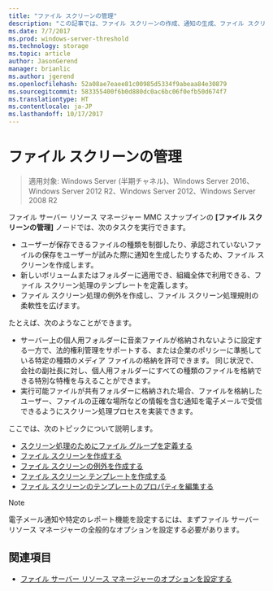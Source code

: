 ```yaml
---
title: "ファイル スクリーンの管理"
description: "この記事では、ファイル スクリーンの作成、通知の生成、ファイル スクリーン処理のテンプレートの定義、およびファイル スクリーンの例外の作成の方法について説明します。"
ms.date: 7/7/2017
ms.prod: windows-server-threshold
ms.technology: storage
ms.topic: article
author: JasonGerend
manager: brianlic
ms.author: jgerend
ms.openlocfilehash: 52a08ae7eaee81c00985d5334f9abeaa84e30879
ms.sourcegitcommit: 583355400f6b0d880dc0ac6bc06f0efb50d674f7
ms.translationtype: HT
ms.contentlocale: ja-JP
ms.lasthandoff: 10/17/2017
---
```

# <a name="file-screening-management"></a>ファイル スクリーンの管理

> 適用対象: Windows Server (半期チャネル)、Windows Server 2016、Windows Server 2012 R2、Windows Server 2012、Windows Server 2008 R2

ファイル サーバー リソース マネージャー MMC スナップインの **[ファイル スクリーンの管理]** ノードでは、次のタスクを実行できます。

-   ユーザーが保存できるファイルの種類を制御したり、承認されていないファイルの保存をユーザーが試みた際に通知を生成したりするため、ファイル スクリーンを作成します。
-   新しいボリュームまたはフォルダーに適用でき、組織全体で利用できる、ファイル スクリーン処理のテンプレートを定義します。
-   ファイル スクリーン処理の例外を作成し、ファイル スクリーン処理規則の柔軟性を広げます。

たとえば、次のようなことができます。

-   サーバー上の個人用フォルダーに音楽ファイルが格納されないように設定する一方で、法的権利管理をサポートする、または企業のポリシーに準拠している特定の種類のメディア ファイルの格納を許可できます。 同じ状況で、会社の副社長に対し、個人用フォルダーにすべての種類のファイルを格納できる特別な特権を与えることができます。
-   実行可能ファイルが共有フォルダーに格納された場合、ファイルを格納したユーザー、ファイルの正確な場所などの情報を含む通知を電子メールで受信できるようにスクリーン処理プロセスを実装できます。

ここでは、次のトピックについて説明します。

-   [スクリーン処理のためにファイル グループを定義する](define-file-groups-for-screening.md)
-   [ファイル スクリーンを作成する](create-file-screen.md)
-   [ファイル スクリーンの例外を作成する](create-file-screen-exception.md)
-   [ファイル スクリーン テンプレートを作成する](create-file-screen-template.md)
-   [ファイル スクリーンのテンプレートのプロパティを編集する](edit-file-screen-template-properties.md)

> [!Note]
> 電子メール通知や特定のレポート機能を設定するには、まずファイル サーバー リソース マネージャーの全般的なオプションを設定する必要があります。

## <a name="see-also"></a>関連項目

-   [ファイル サーバー リソース マネージャーのオプションを設定する](setting-file-server-resource-manager-options.md)


